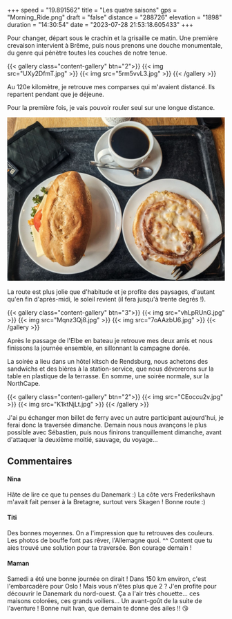 +++
speed = "19.891562"
title = "Les quatre saisons"
gps = "Morning_Ride.png"
draft = "false"
distance = "288726"
elevation = "1898"
duration = "14:30:54"
date = "2023-07-28 21:53:18.605433"
+++

Pour changer, départ sous le crachin et la grisaille ce matin. Une première crevaison intervient à Brême, puis nous prenons une douche monumentale, du genre qui pénètre toutes les couches de notre tenue.

{{< gallery class="content-gallery" btn="2">}}
{{< img src="UXy2DfmT.jpg" >}}
{{< img src="5rm5vvL3.jpg" >}}
{{< /gallery >}}

Au 120e kilomètre, je retrouve mes comparses qui m'avaient distancé. Ils repartent pendant que je déjeune.

Pour la première fois, je vais pouvoir rouler seul sur une longue distance.

![Rouler seul à travers les paysages](ksCj7v99.jpg)

La route est plus jolie que d'habitude et je profite des paysages, d'autant qu'en fin d'après-midi, le soleil revient (il fera jusqu'à trente degrés !).

{{< gallery class="content-gallery" btn="3">}}
{{< img src="vhLpRUnG.jpg" >}}
{{< img src="Mqnz3Qj8.jpg" >}}
{{< img src="7oAAzbU6.jpg" >}}
{{< /gallery >}}

Après le passage de l'Elbe en bateau je retrouve mes deux amis et nous finissons la journée ensemble, en sillonnant la campagne dorée.

La soirée a lieu dans un hôtel kitsch de Rendsburg, nous achetons des sandwichs et des bières à la station-service, que nous dévorerons sur la table en plastique de la terrasse. En somme, une soirée normale, sur la NorthCape.

{{< gallery class="content-gallery" btn="2">}}
{{< img src="CEoccu2v.jpg" >}}
{{< img src="K1ktNjLt.jpg" >}}
{{< /gallery >}}

J'ai pu échanger mon billet de ferry avec un autre participant aujourd'hui, je ferai donc la traversée dimanche. Demain nous nous avançons le plus possible avec Sébastien, puis nous finirons tranquillement dimanche, avant d'attaquer la deuxième moitié, sauvage, du voyage...

## Commentaires

#### Nina
Hâte de lire ce que tu penses du Danemark :) La côte vers Frederikshavn m'avait fait penser à la Bretagne, surtout vers Skagen !
Bonne route :)

#### Titi
Des bonnes moyennes. On a l'impression que tu retrouves des couleurs. Les photos de bouffe font pas rêver, l'Allemagne quoi. ^^
Content que tu aies trouvé une solution pour ta traversée.
Bon courage demain !

#### Maman
Samedi a été une bonne journée on dirait !
Dans 150 km environ, c'est l'embarcadère pour Oslo ! Mais vous n'êtes plus que 2 ?
J'en profite pour découvrir le Danemark du nord-ouest. Ça a l'air très chouette... ces maisons colorées, ces grands voiliers...
Un avant-goût de la suite de l'aventure !
Bonne nuit Ivan, que demain te donne des ailes !! 😘
